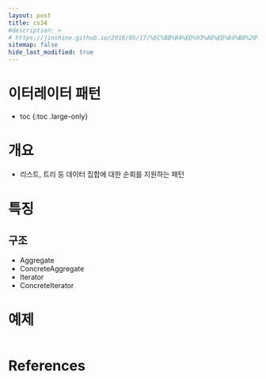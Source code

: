 ```yaml
---
layout: post
title: cs34
#description: >
# https://jinshine.github.io/2018/05/17/%EC%BB%B4%ED%93%A8%ED%84%B0%20%EA%B8%B0%EC%B4%88/%EB%A9%94%EB%AA%A8%EB%A6%AC%EA%B5%AC%EC%A1%B0/
sitemap: false
hide_last_modified: true
---
```

# 이터레이터 패턴

* toc
{:toc .large-only}

# 개요

- 리스트, 트리 등 데이터 집합에 대한 순회를 지원하는 패턴

# 특징

## 구조

- Aggregate
- ConcreteAggregate
- Iterator
- ConcreteIterator

# 예제

```JAVA

```

# References
